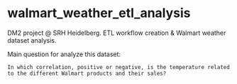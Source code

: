 # walmart_weather_etl_analysis
DM2 project @ SRH Heidelberg. ETL workflow creation &amp; Walmart weather dataset analysis.

Main question for analyze this dataset:

    In which correlation, positive or negative, is the temperature related to the different Walmart products and their sales?
 
